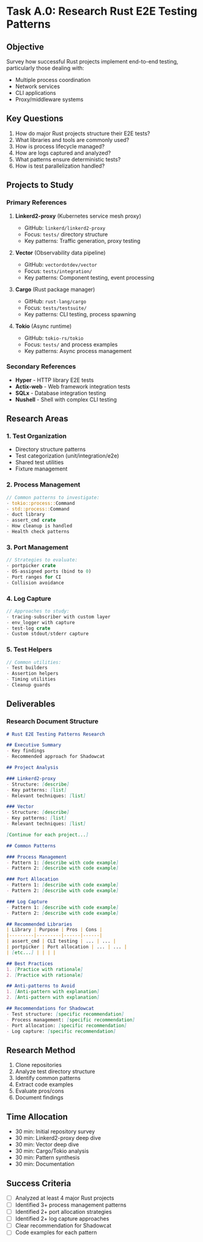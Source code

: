 # Task A.0: Research Rust E2E Testing Patterns

## Objective
Survey how successful Rust projects implement end-to-end testing, particularly those dealing with:
- Multiple process coordination
- Network services
- CLI applications  
- Proxy/middleware systems

## Key Questions
1. How do major Rust projects structure their E2E tests?
2. What libraries and tools are commonly used?
3. How is process lifecycle managed?
4. How are logs captured and analyzed?
5. What patterns ensure deterministic tests?
6. How is test parallelization handled?

## Projects to Study

### Primary References
1. **Linkerd2-proxy** (Kubernetes service mesh proxy)
   - GitHub: `linkerd/linkerd2-proxy`
   - Focus: `tests/` directory structure
   - Key patterns: Traffic generation, proxy testing

2. **Vector** (Observability data pipeline)
   - GitHub: `vectordotdev/vector`
   - Focus: `tests/integration/` 
   - Key patterns: Component testing, event processing

3. **Cargo** (Rust package manager)
   - GitHub: `rust-lang/cargo`
   - Focus: `tests/testsuite/`
   - Key patterns: CLI testing, process spawning

4. **Tokio** (Async runtime)
   - GitHub: `tokio-rs/tokio`
   - Focus: `tests/` and process examples
   - Key patterns: Async process management

### Secondary References
- **Hyper** - HTTP library E2E tests
- **Actix-web** - Web framework integration tests
- **SQLx** - Database integration testing
- **Nushell** - Shell with complex CLI testing

## Research Areas

### 1. Test Organization
- Directory structure patterns
- Test categorization (unit/integration/e2e)
- Shared test utilities
- Fixture management

### 2. Process Management
```rust
// Common patterns to investigate:
- tokio::process::Command
- std::process::Command
- duct library
- assert_cmd crate
- How cleanup is handled
- Health check patterns
```

### 3. Port Management
```rust
// Strategies to evaluate:
- portpicker crate
- OS-assigned ports (bind to 0)
- Port ranges for CI
- Collision avoidance
```

### 4. Log Capture
```rust
// Approaches to study:
- tracing-subscriber with custom layer
- env_logger with capture
- test-log crate
- Custom stdout/stderr capture
```

### 5. Test Helpers
```rust
// Common utilities:
- Test builders
- Assertion helpers
- Timing utilities
- Cleanup guards
```

## Deliverables

### Research Document Structure
```markdown
# Rust E2E Testing Patterns Research

## Executive Summary
- Key findings
- Recommended approach for Shadowcat

## Project Analysis

### Linkerd2-proxy
- Structure: [describe]
- Key patterns: [list]
- Relevant techniques: [list]

### Vector
- Structure: [describe]
- Key patterns: [list]
- Relevant techniques: [list]

[Continue for each project...]

## Common Patterns

### Process Management
- Pattern 1: [describe with code example]
- Pattern 2: [describe with code example]

### Port Allocation
- Pattern 1: [describe with code example]
- Pattern 2: [describe with code example]

### Log Capture
- Pattern 1: [describe with code example]
- Pattern 2: [describe with code example]

## Recommended Libraries
| Library | Purpose | Pros | Cons |
|---------|---------|------|------|
| assert_cmd | CLI testing | ... | ... |
| portpicker | Port allocation | ... | ... |
| [etc...] | | | |

## Best Practices
1. [Practice with rationale]
2. [Practice with rationale]

## Anti-patterns to Avoid
1. [Anti-pattern with explanation]
2. [Anti-pattern with explanation]

## Recommendations for Shadowcat
- Test structure: [specific recommendation]
- Process management: [specific recommendation]
- Port allocation: [specific recommendation]
- Log capture: [specific recommendation]
```

## Research Method
1. Clone repositories
2. Analyze test directory structure
3. Identify common patterns
4. Extract code examples
5. Evaluate pros/cons
6. Document findings

## Time Allocation
- 30 min: Initial repository survey
- 30 min: Linkerd2-proxy deep dive
- 30 min: Vector deep dive
- 30 min: Cargo/Tokio analysis
- 30 min: Pattern synthesis
- 30 min: Documentation

## Success Criteria
- [ ] Analyzed at least 4 major Rust projects
- [ ] Identified 3+ process management patterns
- [ ] Identified 2+ port allocation strategies
- [ ] Identified 2+ log capture approaches
- [ ] Clear recommendation for Shadowcat
- [ ] Code examples for each pattern